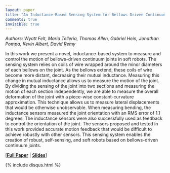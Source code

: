 ```yaml
---
layout: paper
title: "An Inductance-Based Sensing System for Bellows-Driven Continuum Joints in Soft Robots"
comments: true
invisible: true
---
```


<p class="text-left"><i>Authors: Wyatt Felt, Maria Telleria, Thomas Allen, Gabriel Hein, Jonathan Pompa, Kevin Albert, David Remy</i></p>

In this work we present a novel, inductance-based system to measure and control the motion of bellows-driven continuum joints in soft robots. The sensing system relies on coils of wire wrapped around the minor diameters of each bellows on the joint. As the bellows extend, these coils of wire become more distant, decreasing their mutual inductance. Measuring this change in mutual inductance allows us to measure the motion of the joint. By dividing the sensing of the joint into two sections and measuring the motion of each section independently, we are able to measure the overall deformation of the joint with a piece-wise constant-curvature approximation. This technique allows us to measure lateral displacements that would be otherwise unobservable. When measuring bending, the inductance sensors measured the joint orientation with an RMS error of 1.1 degrees. The inductance sensors were also successfully used as feedback to control the orientation of the joint. The sensors proposed and tested in this work provided accurate motion feedback that would be difficult to achieve robustly with other sensors. This sensing system enables the creation of robust, self-sensing, and soft robots based on bellows-driven continuum joints.

[<b><a href="/static/papers/06.pdf">Full Paper</a></b> \| <b><a href="/static/slides/06.mp4">Slides</a></b>]

{% include disqus.html %}
